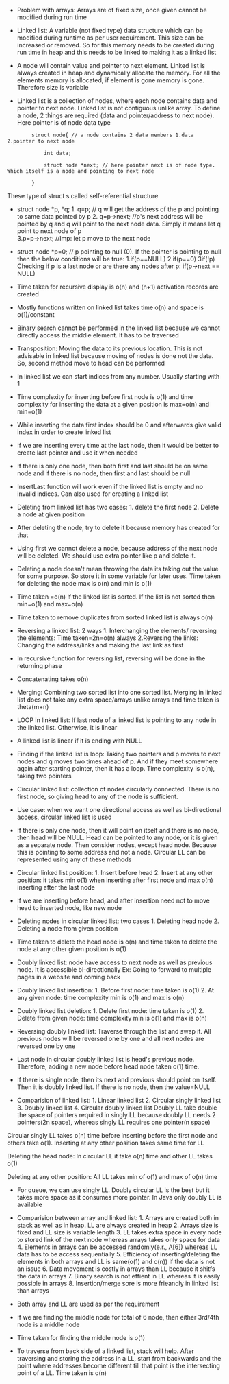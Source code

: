 * Problem with arrays: Arrays are of fixed size, once given cannot be modified during run time

* Linked list: A variable (not fixed type) data structure which can be modified during runtime as per user requirement. This size can be increased or removed. So for this memory needs to be created during run time in heap and this needs to be linked to making it as a linked list

* A node will contain value and pointer to next element. Linked list is always created in heap and dynamically allocate the memory. For all the elements memory is allocated, if element is gone memory is gone. Therefore size is variable

* Linked list is a collection of nodes, where each node contains data and pointer to next node. Linked list is not contiguous unlike array. To define a node, 2 things are required (data and pointer/address to next node). Here pointer is of node data type
```
        struct node{ // a node contains 2 data members 1.data 2.pointer to next node

            int data;

            struct node *next; // here pointer next is of node type. Which itself is a node and pointing to next node

        }
```
These type of struct s called self-referential structure

* struct node *p, *q;
        1. q=p; // q will get the address of the p and pointing to same data pointed by p
        2. q=p->next; //p's next address will be pointed by q and q will point to the next node data. Simply it means let q point to next node of p     
        3.p=p->next; //Imp: let p move to the next node

* struct node *p=0; // p pointing to null (0). If the pointer is pointing to null then the below conditions will be true:
        1.if(p==NULL)
        2.if(p==0)
        3if(!p)
Checking if p is a last node or are there any nodes after p: if(p->next == NULL)

* Time taken for recursive display is o(n) and (n+1) activation records are created

* Mostly functions written on linked list takes time o(n) and space is o(1)/constant

* Binary search cannot be performed in the linked list because we cannot directly access the middle element. It has to be traversed

* Transposition: Moving the data to its previous location. This is not advisable in linked list because moving of nodes is done not the data. So, second method move to head can be performed

* In linked list we can start indices from any number. Usually starting with 1

* Time complexity for inserting before first node is o(1) and time complexity for inserting the data at a given position is max=o(n) and min=o(1)

* While inserting the data first index should be 0 and afterwards give valid index in order to create linked list

* If we are inserting every time at the last node, then it would be better to create last pointer and use it when needed

* If there is only one node, then both first and last should be on same node and if there is no node, then first and last should be null

* InsertLast function will work even if the linked list is empty and no invalid indices. Can also used for creating a linked list

*  Deleting from linked list has two cases: 1. delete the first node 2. Delete a node at given position

* After deleting the node, try to delete it because memory has created for that

* Using first we cannot delete a node, because address of the next node will be deleted. We should use extra pointer like p and delete it.

* Deleting a node doesn't mean throwing the data its taking out the value for some purpose. So store it in some variable for later uses. Time taken for deleting the node max is o(n) and min is o(1)

* Time taken =o(n) if the linked list is sorted. If the list is not sorted then min=o(1) and max=o(n)

* Time taken to remove duplicates from sorted linked list is always o(n)

* Reversing a linked list: 2 ways
        1. Interchanging the elements/ reversing the elements: Time taken=2n=o(n) always
        2.Reversing the links: Changing the address/links and making the last link as first

* In recursive function for reversing list, reversing will be done in the returning phase

* Concatenating takes o(n)

* Merging: Combining two sorted list into one sorted list. Merging in linked list does not take any extra space/arrays unlike arrays and time taken is theta(m+n)

* LOOP in linked list: If last node of a linked list is pointing to any node in the linked list. Otherwise, it is linear

* A linked list is linear if it is ending with NULL

* Finding if the linked list is loop: Taking two pointers and p moves to next nodes and q moves two times ahead of p. And if they meet somewhere again after starting pointer, then it has a loop. Time complexity is o(n), taking two pointers

* Circular linked list: collection of nodes circularly connected. There is no first node, so giving head to any of the node is sufficient. 

* Use case: when we want one directional access as well as bi-directional access, circular linked list is used

* If there is only one node, then it will point on itself and there is no node, then head will be NULL. Head can be pointed to any node, or it is given as a separate node. Then consider nodes, except head node. Because this is pointing to some address and not a node. Circular LL can be represented using any of these methods

* Circular linked list position:
        1. Insert before head 
        2. Insert at any other position: it takes min o(1) when inserting after first node and max o(n) inserting after the last node

* If we are inserting before head, and after insertion need not to move head to inserted node, like new node

* Deleting nodes in circular linked list: two cases
        1. Deleting head node 
        2. Deleting a node from given position

* Time taken to delete the head node is o(n) and time taken to delete the node at any other given position is o(1)

* Doubly linked list: node have access to next node as well as previous node. It is accessible bi-directionally
        Ex: Going to forward to multiple pages in a website and coming back

* Doubly linked list insertion: 
        1. Before first node: time taken is o(1)
        2. At any given node: time complexity min is o(1) and max is o(n)

* Doubly linked list deletion: 
        1. Delete first node: time taken is o(1)
        2. Delete from given node: time complexity min is o(1) and max is o(n)

* Reversing doubly linked list: Traverse through the list and swap it. All previous nodes will be reversed one by one and all next nodes are reversed one by one

* Last node in circular doubly linked list is head's previous node. Therefore, adding a new node before head node taken o(1) time.

* If there is single node, then its next and previous should point on itself. Then it is doubly linked list. If there is no node, then the value=NULL

* Comparision of linked list:
        1. Linear linked list
        2. Circular singly linked list
        3. Doubly linked list
        4. Circular doubly linked list
Doubly LL take double the space of pointers required in singly LL because doubly LL needs 2 pointers(2n space), whereas singly LL requires one pointer(n space)

Circular singly LL takes o(n) time before inserting before the first node and others take o(1). Inserting at any other position takes same time for LL

Deleting the head node: In circular LL it take o(n) time and other LL takes o(1)

Deleting at any other position: All LL takes min of o(1) and max of o(n) time

* For queue, we can use singly LL. Doubly circular LL is the best but it takes more space as it consumes more pointer. In Java only doubly LL is available

* Comparision between array and linked list: 
        1. Arrays are created both in stack as well as in heap. LL are always created in heap
        2. Arrays size is fixed and LL size is variable length
        3. LL takes extra space in every node to stored link of the next node whereas arrays takes only space for data
        4. Elements in arrays can be accessed randomly(e.r., A[6]) whereas LL data has to be access sequentially
        5. Efficiency of inserting/deleting the elements in both arrays and LL is same(o(1) and o(n)) if the data is not an issue
        6. Data movement is costly in arrays than LL because it shitfs the data in arrays
        7. Binary search is not effient in LL whereas it is easily possible in arrays
        8. Insertion/merge sore is more frieandly in linked list than arrays

* Both array and LL are used as per the requirement

* If we are finding the middle node for total of 6 node, then either 3rd/4th node is a middle node

* Time taken for finding the middle node is o(1)

* To traverse from back side of a linked list, stack will help. After traversing and storing the address in a LL, start from backwards and the point where addresses become different till that point is the intersecting point of a LL. Time taken is o(n)